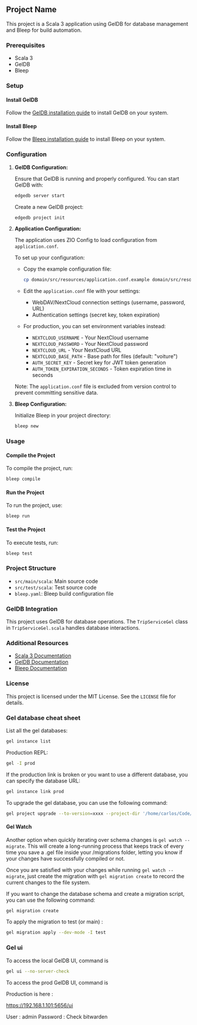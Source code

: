 ## Project Name

This project is a Scala 3 application using GelDB for database management and Bleep for build automation.

### Prerequisites

- Scala 3
- GelDB
- Bleep

### Setup

#### Install GelDB

Follow the [GelDB installation guide](https://wwwgeldatacom/docs/guides/deployment/installation) to install GelDB on
your system.

#### Install Bleep

Follow the [Bleep installation guide](https://bleep.build/docs/install) to install Bleep on your system.

### Configuration

1. **GelDB Configuration:**

   Ensure that GelDB is running and properly configured. You can start GelDB with:

   ```sh
   edgedb server start
   ```

   Create a new GelDB project:

   ```sh
   edgedb project init
   ```

2. **Application Configuration:**

   The application uses ZIO Config to load configuration from `application.conf`.

   To set up your configuration:

    - Copy the example configuration file:

      ```sh
      cp domain/src/resources/application.conf.example domain/src/resources/application.conf
      ```

    - Edit the `application.conf` file with your settings:
        - WebDAV/NextCloud connection settings (username, password, URL)
        - Authentication settings (secret key, token expiration)

    - For production, you can set environment variables instead:
        - `NEXTCLOUD_USERNAME` - Your NextCloud username
        - `NEXTCLOUD_PASSWORD` - Your NextCloud password
        - `NEXTCLOUD_URL` - Your NextCloud URL
        - `NEXTCLOUD_BASE_PATH` - Base path for files (default: "voiture")
        - `AUTH_SECRET_KEY` - Secret key for JWT token generation
        - `AUTH_TOKEN_EXPIRATION_SECONDS` - Token expiration time in seconds

   Note: The `application.conf` file is excluded from version control to prevent committing sensitive data.

3. **Bleep Configuration:**

   Initialize Bleep in your project directory:

   ```sh
   bleep new
   ```

### Usage

#### Compile the Project

To compile the project, run:

```sh
bleep compile
```

#### Run the Project

To run the project, use:

```sh
bleep run
```

#### Test the Project

To execute tests, run:

```sh
bleep test
```

### Project Structure

- `src/main/scala`: Main source code
- `src/test/scala`: Test source code
- `bleep.yaml`: Bleep build configuration file

### GelDB Integration

This project uses GelDB for database operations. The `TripServiceGel` class in `TripServiceGel.scala` handles database
interactions.

### Additional Resources

- [Scala 3 Documentation](https://docs.scala-lang.org/scala3/)
- [GelDB Documentation](https://wwwgeldatacom/docs)
- [Bleep Documentation](https://bleep.build/docs/)

### License

This project is licensed under the MIT License. See the `LICENSE` file for details.

### Gel database cheat sheet

List all the gel databases:

```sh
gel instance list
```

Production REPL:

```sh
gel -I prod
```

If the production link is broken or you want to use a different database, you can specify the database URL:

```sh
gel instance link prod
```

To upgrade the gel database, you can use the following command:

```sh
gel project upgrade --to-version=xxxx --project-dir '/home/carlos/Code/Perso/car-sharing-app/backend'
```

#### Gel Watch

Another option when quickly iterating over schema changes is `gel watch --migrate`. This will create a long-running
process that keeps track of every time you save a .gel file inside your /migrations folder, letting you know if your
changes have successfully compiled or not.

Once you are satisfied with your changes while running `gel watch --migrate`, just create the migration with `gel migration
create` to record the current changes to the file system.

If you want to change the database schema and create a migration script, you can use the following command:

```sh
gel migration create
```

To apply the migration to test (or main) :

```sh
gel migration apply --dev-mode -I test
```

### Gel ui

To access the local GelDB UI, command is

```sh
gel ui --no-server-check
```

To access the prod GelDB UI, command is

Production is here :

https://192.168.1.101:5656/ui

User : admin
Password : Check bitwarden


